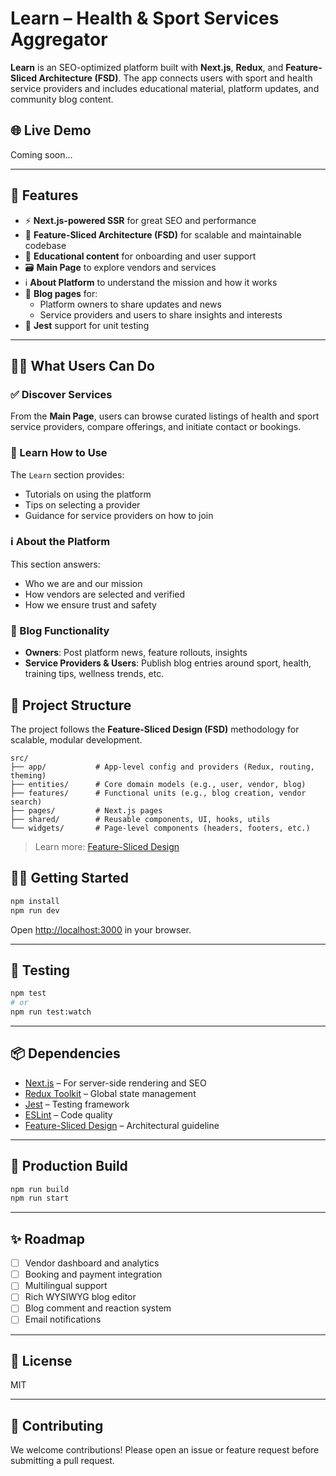 # Learn – Health & Sport Services Aggregator

**Learn** is an SEO-optimized platform built with **Next.js**, **Redux**, and **Feature-Sliced Architecture (FSD)**. The app connects users with sport and health service providers and includes educational material, platform updates, and community blog content.

## 🌐 Live Demo

Coming soon...

---

## 🚀 Features

- ⚡️ **Next.js-powered SSR** for great SEO and performance
- 🧩 **Feature-Sliced Architecture (FSD)** for scalable and maintainable codebase
- 🧠 **Educational content** for onboarding and user support
- 🗃 **Main Page** to explore vendors and services
- ℹ️ **About Platform** to understand the mission and how it works
- 📝 **Blog pages** for:
  - Platform owners to share updates and news
  - Service providers and users to share insights and interests
- 🧪 **Jest** support for unit testing

---

## 🧑‍🏫 What Users Can Do

### ✅ Discover Services

From the **Main Page**, users can browse curated listings of health and sport service providers, compare offerings, and initiate contact or bookings.

### 📘 Learn How to Use

The `Learn` section provides:
- Tutorials on using the platform
- Tips on selecting a provider
- Guidance for service providers on how to join

### ℹ️ About the Platform

This section answers:
- Who we are and our mission
- How vendors are selected and verified
- How we ensure trust and safety

### 📝 Blog Functionality

- **Owners**: Post platform news, feature rollouts, insights
- **Service Providers & Users**: Publish blog entries around sport, health, training tips, wellness trends, etc.


## 📁 Project Structure

The project follows the **Feature-Sliced Design (FSD)** methodology for scalable, modular development.

```
src/
├── app/           # App-level config and providers (Redux, routing, theming)
├── entities/      # Core domain models (e.g., user, vendor, blog)
├── features/      # Functional units (e.g., blog creation, vendor search)
├── pages/         # Next.js pages
├── shared/        # Reusable components, UI, hooks, utils
└── widgets/       # Page-level components (headers, footers, etc.)
```

> Learn more: [Feature-Sliced Design](https://feature-sliced.design/)


## 🧑‍💻 Getting Started

```bash
npm install
npm run dev
```

Open [http://localhost:3000](http://localhost:3000) in your browser.

---

## 🧪 Testing

```bash
npm test
# or
npm run test:watch
```

---

## 📦 Dependencies

- [Next.js](https://nextjs.org/) – For server-side rendering and SEO
- [Redux Toolkit](https://redux-toolkit.js.org/) – Global state management
- [Jest](https://jestjs.io/) – Testing framework
- [ESLint](https://eslint.org/) – Code quality
- [Feature-Sliced Design](https://feature-sliced.design/) – Architectural guideline

---

## 🔧 Production Build

```bash
npm run build
npm run start
```

---

## ✨ Roadmap

- [ ] Vendor dashboard and analytics
- [ ] Booking and payment integration
- [ ] Multilingual support
- [ ] Rich WYSIWYG blog editor
- [ ] Blog comment and reaction system
- [ ] Email notifications

---

## 📝 License

MIT

---

## 👥 Contributing

We welcome contributions! Please open an issue or feature request before submitting a pull request.
